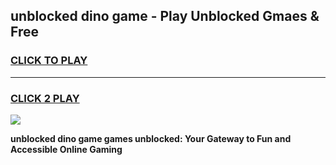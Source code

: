 
## unblocked dino game - Play Unblocked Gmaes & Free
<h3>
<a href="https://premium.freeplayer.one?title=unblocked_dino_game&ref=20F">CLICK TO PLAY</a></h3>
<hr>

<h3>
<a href="https://premium.freeplayer.one?title=unblocked_dino_game&ref=20F">CLICK 2 PLAY</a>
  
</h3>

<a href="https://premium.freeplayer.one?title=unblocked_dino_game&ref=20F/"><img src="https://clearcache.store/games.png"></a>


**unblocked dino game games unblocked: Your Gateway to Fun and Accessible Online Gaming**
